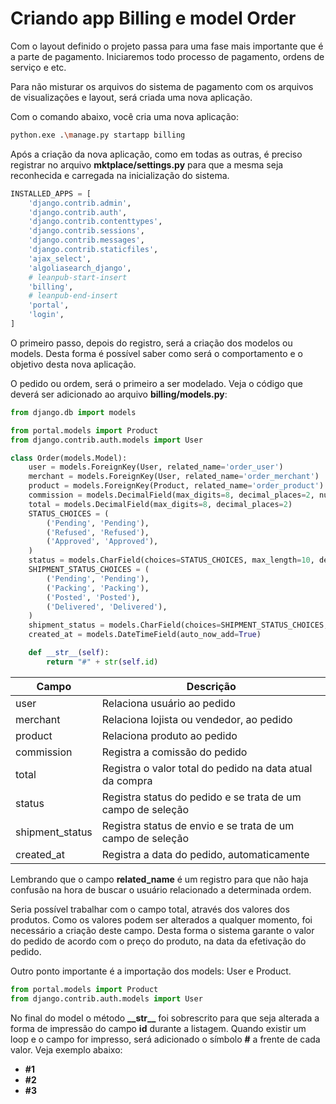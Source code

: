 # Criando app Billing e model Order

Com o layout definido o projeto passa para uma fase mais importante que é a parte de pagamento. Iniciaremos todo processo de pagamento, ordens de serviço e etc.

Para não misturar os arquivos do sistema de pagamento com os arquivos de visualizações e layout, será criada uma nova aplicação.

Com o comando abaixo, você cria uma nova aplicação:

```sh
python.exe .\manage.py startapp billing
```

Após a criação da nova aplicação, como em todas as outras, é preciso registrar no arquivo **mktplace/settings.py** para que a mesma seja reconhecida e carregada na inicialização do sistema.

```py
INSTALLED_APPS = [
    'django.contrib.admin',
    'django.contrib.auth',
    'django.contrib.contenttypes',
    'django.contrib.sessions',
    'django.contrib.messages',
    'django.contrib.staticfiles',
    'ajax_select',
    'algoliasearch_django',
    # leanpub-start-insert
    'billing',
    # leanpub-end-insert    
    'portal',
    'login',    
]
```

O primeiro passo, depois do registro, será a criação dos modelos ou models. Desta forma é possível saber como será o comportamento e o objetivo desta nova aplicação.

O pedido ou ordem, será o primeiro a ser modelado. Veja o código que deverá ser adicionado ao arquivo **billing/models.py**:

```py
from django.db import models

from portal.models import Product
from django.contrib.auth.models import User

class Order(models.Model):
    user = models.ForeignKey(User, related_name='order_user')
    merchant = models.ForeignKey(User, related_name='order_merchant')
    product = models.ForeignKey(Product, related_name='order_product')
    commission = models.DecimalField(max_digits=8, decimal_places=2, null=True)
    total = models.DecimalField(max_digits=8, decimal_places=2)
    STATUS_CHOICES = (
        ('Pending', 'Pending'),
        ('Refused', 'Refused'),
        ('Approved', 'Approved'),
    )
    status = models.CharField(choices=STATUS_CHOICES, max_length=10, default="Pending")
    SHIPMENT_STATUS_CHOICES = (
        ('Pending', 'Pending'),
        ('Packing', 'Packing'),
        ('Posted', 'Posted'),
        ('Delivered', 'Delivered'),
    )
    shipment_status = models.CharField(choices=SHIPMENT_STATUS_CHOICES, max_length=10, default="Pending")
    created_at = models.DateTimeField(auto_now_add=True)

    def __str__(self):
        return "#" + str(self.id)
```

| Campo           | Descrição                                                   |
|-----------------|-------------------------------------------------------------|
| user            | Relaciona usuário ao pedido    								|
| merchant        | Relaciona lojista ou vendedor, ao pedido					|
| product         | Relaciona produto ao pedido     							|
| commission      | Registra a comissão do pedido    							|
| total           | Registra o valor total do pedido na data atual da compra    |
| status          | Registra status do pedido e se trata de um campo de seleção |
| shipment_status | Registra status de envio e se trata de um campo de seleção  |
| created_at      | Registra a data do pedido, automaticamente                   |

Lembrando que o campo **related_name** é um registro para que não haja confusão na hora de buscar o usuário relacionado a determinada ordem.

Seria possível trabalhar com o campo total, através dos valores dos produtos. Como os valores podem ser alterados a qualquer momento, foi necessário a criação deste campo. Desta forma o sistema garante o valor do pedido de acordo com o preço do produto, na data da efetivação do pedido.

Outro ponto importante é a importação dos models: User e Product.

```py
from portal.models import Product
from django.contrib.auth.models import User
```

No final do model o método **\_\_str\_\_** foi sobrescrito para que seja alterada a forma de impressão do campo **id** durante a listagem. Quando existir um loop e o campo for impresso, será adicionado o símbolo **#** a frente de cada valor. Veja exemplo abaixo:

* **#1**
* **#2**
* **#3**